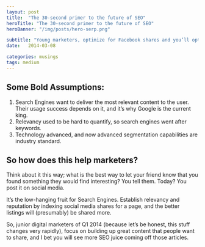```yaml
---
layout: post
title:  "The 30-second primer to the future of SEO"
heroTitle: "The 30-second primer to the future of SEO"
heroBanner: "/img/posts/hero-serp.png"

subtitle: "Young marketers, optimize for Facebook shares and you’ll optimize for Search Engines."
date:   2014-03-08

categories: musings
tags: medium
---
```


## Some Bold Assumptions:
1. Search Engines want to deliver the most relevant content to the user. Their usage success depends on it, and it’s why Google is the current king.
2. Relevancy used to be hard to quantify, so search engines went after keywords.
3. Technology advanced, and now advanced segmentation capabilities are industry standard.

## So how does this help marketers?
Think about it this way; what is the best way to let your friend know that you found something they would find interesting? You tell them. Today? You post it on social media.

It’s the low-hanging fruit for Search Engines. Establish relevancy and reputation by indexing social media shares for a page, and the better listings will (presumably) be shared more.

So, junior digital marketers of Q1 2014 (because let’s be honest, this stuff changes very rapidly), focus on building up great content that people want to share, and I bet you will see more SEO juice coming off those articles.